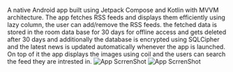 A native Android app built using Jetpack Compose and Kotlin with MVVM architecture. 
The app fetches RSS feeds and displays them efficiently using lazy column, the user can add/remove the RSS feeds. the fetched data is stored in the room data base 
for 30 days for offline access and gets deleted after 30 days and additionally the database is encrypted using SQLCipher and the latest news
is updated automatically whenever the app is launched. On top of it the app displays the images using coil and the users can search the feed they are intrested in.
![App ScrrenShot](https://drive.google.com/file/d/16HRQhVvG0AOUwJEfZEvb4AiXJCTsE_Hp/view?usp=sharing)
![App ScrrenShot](https://drive.google.com/file/d/1r9SwbAOZVYgAyh-xBVnFvYw_EQprU5A9/view?usp=sharing)
